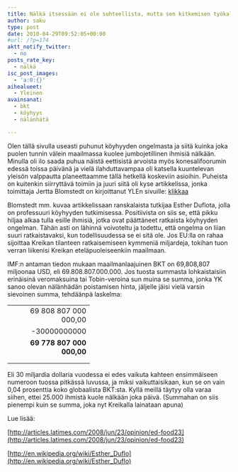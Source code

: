 ```yaml
---
title: Nälkä itsessään ei ole suhteellista, mutta sen kitkemisen työkalujen riittämättömyys on
author: saku
type: post
date: 2010-04-29T09:52:05+00:00
#url: /?p=174
aktt_notify_twitter:
  - no
posts_rate_key:
  - nälkä
isc_post_images:
  - 'a:0:{}'
aihealueet:
  - Yleinen
avainsanat:
  - bkt
  - köyhyys
  - nälänhätä

---
```

Olen tällä sivulla useasti puhunut köyhyyden ongelmasta ja siitä kuinka joka puolen tunnin välein maailmassa kuolee jumbojetillinen ihmisiä nälkään. Minulla oli ilo saada puhua näistä eettisistä arvoista myös konesalifoorumin edessä toissa päivänä ja vielä ilahduttavampaa oli katsella kuuntelevan yleisön valppautta planeettaamme tällä hetkellä koskeviin asioihin. Puheista on kuitenkin siirryttävä toimiin ja juuri siitä oli kyse artikkelissa, jonka toimittaja Jertta Blomstedt on kirjoittanut YLEn sivuille: [klikkaa](http://bit.ly/b4hTVx)

Blomstedt mm. kuvaa artikkelissaan ranskalaista tutkijaa Esther Duflota, jolla on professuuri köyhyyden tutkimisessa. Positiivista on siis se, että pikku hiljaa alkaa tulla esille ihmisiä, jotka ovat päättäneet ratkaista köyhyyden ongelman. Tähän asti on lähinnä voivoteltu ja todettu, että ongelma on liian suuri ratkaistavaksi, kun todellisuudessa se ei sitä ole. Jos EU:lla on rahaa sijoittaa Kreikan tilanteen ratkaisemiseen kymmeniä miljardeja, tokihan tuon verran liikenisi Kreikan eteläpuoleiseenkiin maailmaan.

IMF:n antaman tiedon mukaan maailmanlaajuinen BKT on 69,808,807 miljoonaa USD, eli 69.808.807.000.000. Jos tuosta summasta lohkaistaisiin erinäisinä veromaksuina tai Tobin-veroina sun muina se summa, jonka YK sanoo olevan nälänhädän poistamisen hinta, jäljelle jäisi vielä varsin sievoinen summa, tehdäänpä laskelma:

<table style="border-collapse: collapse;" border="0" cellspacing="0" cellpadding="0" width="170">
 <col width="170"></col> 
  
  <tr height="13">
    <td class="xl24" width="170" height="13" align="right">
      69 808 807 000 000,00
    </td>
  </tr>
  
  <tr height="13">
    <td class="xl25" height="13" align="right">
      -30000000000
    </td>
  </tr>
  
  <tr height="13">
    <td class="xl24" height="13" align="right">
      <strong>69 778 807 000 000,00</strong>
    </td>
  </tr>
  
  <tr height="13">
    <td class="xl25" height="13" align="right">
    </td>
  </tr>
  
  <p>
</tbody> </table> 
    

Eli 30 miljardia dollaria vuodessa ei edes vaikuta kahteen ensimmäiseen numeroon tuossa pitkässä luvussa, ja miksi vaikuttaisikaan, kun se on vain 0,04 prosenttia koko globaalista BKT:sta. Kyllä meillä täytyy olla varaa siihen, ettei 25.000 ihmistä kuole nälkään joka päivä. (Summahan on siis pienempi kuin se summa, joka nyt Kreikalla lainataan apuna)

Lue lisää: 

[http://articles.latimes.com/2008/jun/23/opinion/ed-food23](http://articles.latimes.com/2008/jun/23/opinion/ed-food23)

[http://en.wikipedia.org/wiki/Esther_Duflo](http://en.wikipedia.org/wiki/Esther_Duflo)

